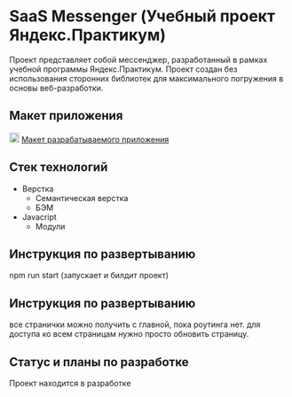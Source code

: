 # SaaS Messenger (Учебный проект Яндекс.Практикум)

Проект представляет собой мессенджер, разработанный в рамках учебной программы Яндекс.Практикум. Проект создан без использования сторонних библиотек для максимального погружения в основы веб-разработки.

## Макет приложения

<img src="https://www.svgrepo.com/show/452202/figma.svg" alt="Figma" width="18" height="18" /> [Макет разрабатываемого приложения](https://www.figma.com/design/SXczNhdiiOZJgogyqk54Iu/Messenger?node-id=0-1&t=dpI4SGRkugKncPCH-1)

## Стек технологий

- Верстка
  - Семантическая верстка
  - БЭМ
- Javacript
  - Модули

## Инструкция по развертыванию

npm run start (запускает и билдит проект)

## Инструкция по развертыванию

все странички можно получить с главной, пока роутинга нет. 
для доступа ко всем страницам нужно просто обновить страницу. 

## Статус и планы по разработке

Проект находится в разработке
